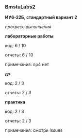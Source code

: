 ### BmstuLabs2 

**ИУ6-22Б, стандартный вариант 2**

*прогресс выполнения*

**лабораторные работы**

код: 6 / 10

отчеты: 6 / 10

примечания: лр4 нет

**дз**

код: 2 / 3

отчеты: 2 / 3

**практика**

код: 2 / 3 

отчеты: 2 / 3

примечания: смотри Issues
